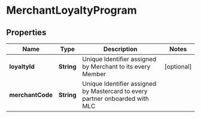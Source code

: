 

# MerchantLoyaltyProgram

## Properties

Name | Type | Description | Notes
------------ | ------------- | ------------- | -------------
**loyaltyId** | **String** | Unique Identifier assigned by Merchant to its every Member |  [optional]
**merchantCode** | **String** | Unique Identifier assigned by Mastercard to every partner onboarded with MLC | 



